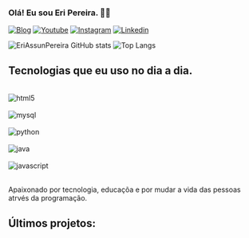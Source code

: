### Olá! Eu sou Eri Pereira. 🙋‍♂️

[![Blog](https://img.shields.io/badge/dev.to-0A0A0A?style=for-the-badge&logo=devdotto&logoColor=white)](https://eusoueridba.com)
[![Youtube](https://img.shields.io/badge/YouTube-FF0000?style=for-the-badge&logo=youtube&logoColor=white)](https://youtube.com/eusoueridba.com)
[![Instagram](https://img.shields.io/badge/Instagram-E4405F?style=for-the-badge&logo=instagram&logoColor=white)](https://instagram.com/eusoueridba)
[![Linkedin](https://img.shields.io/badge/LinkedIn-0077B5?style=for-the-badge&logo=linkedin&logoColor=white)](https://linkedin.com/eusoueridba)

![EriAssunPereira GitHub stats](https://github-readme-stats.vercel.app/api?username=eriassunpereira&show_icons=true&theme=radical)
![Top Langs](https://github-readme-stats.vercel.app/api/top-langs/?username=anuraghazra&layout=compact)
## Tecnologias que eu uso no dia a dia.

<div e dba style="display: inline_block"><br/>
  <img align="center" alt="html5" src="https://img.shields.io/badge/HTML5-E34F26?style=for-the-badge&logo=html5&logoColor=white" />
<div e dba style="display: inline_block"><br/>
  <img align="center" alt="mysql" src="https://img.shields.io/badge/MySQL-00000F?style=for-the-badge&logo=mysql&logoColor=white" />
<div e dba style="display: inline_block"><br/>
  <img align="center" alt="python" src="https://img.shields.io/badge/Python-14354C?style=for-the-badge&logo=python&logoColor=white" />
<div e dba style="display: inline_block"><br/>
  <img align="center" alt="java" src="https://img.shields.io/badge/Java-ED8B00?style=for-the-badge&logo=openjdk&logoColor=white" />
<div e dba style="display: inline_block"><br/>
  <img align="center" alt="javascript" src="https://img.shields.io/badge/JavaScript-323330?style=for-the-badge&logo=javascript&logoColor=F7DF1E" />

</div e dba><br/>
  
  Apaixonado por tecnologia, educaçõa e por mudar a vida das pessoas atrvés da programação.

  ## Últimos projetos:
